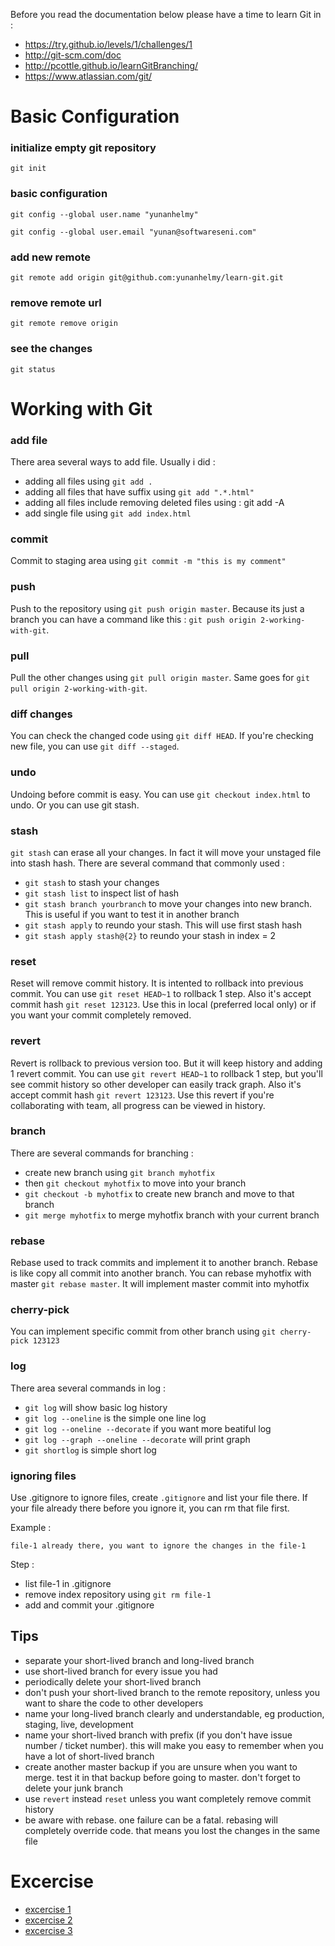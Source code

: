 Before you read the documentation below please have a time to learn Git in :

* https://try.github.io/levels/1/challenges/1
* http://git-scm.com/doc
* http://pcottle.github.io/learnGitBranching/
* https://www.atlassian.com/git/

Basic Configuration
===================

### initialize empty git repository

`git init`


### basic configuration

`git config --global user.name "yunanhelmy"`

`git config --global user.email "yunan@softwareseni.com"`


### add new remote

`git remote add origin git@github.com:yunanhelmy/learn-git.git`


### remove remote url

`git remote remove origin`


### see the changes

`git status`



Working with Git
===================

### add file

There area several ways to add file. Usually i did :
* adding all files using `git add .`
* adding all files that have suffix using `git add ".*.html"`
* adding all files include removing deleted files using : git add -A
* add single file using `git add index.html`

### commit
Commit to staging area using `git commit -m "this is my comment"`

### push
Push to the repository using `git push origin master`. Because its just a branch you can have a command like this : `git push origin 2-working-with-git`.

### pull
Pull the other changes using `git pull origin master`. Same goes for `git pull origin 2-working-with-git`.

### diff changes
You can check the changed code using `git diff HEAD`. If you're checking new file, you can use `git diff --staged`.

### undo
Undoing before commit is easy. You can use `git checkout index.html` to undo. Or you can use git stash.

### stash
`git stash` can erase all your changes. In fact it will move your unstaged file into stash hash. 
There are several command that commonly used :
* `git stash` to stash your changes
* `git stash list` to inspect list of hash
* `git stash branch yourbranch` to move your changes into new branch. This is useful if you want to test it in another branch
* `git stash apply` to reundo your stash. This will use first stash hash 
* `git stash apply stash@{2}` to reundo your stash in index = 2

### reset
Reset will remove commit history. It is intented to  rollback into previous commit. You can use `git reset HEAD~1` to rollback 1 step. Also it's accept commit hash `git reset 123123`. Use this in local (preferred local only) or if you want your commit completely removed.

### revert
Revert is rollback to previous version too. But it will keep history and adding 1 revert commit. You can use `git revert HEAD~1` to rollback 1 step, but you'll see commit history so other developer can easily track graph. Also it's accept commit hash `git revert 123123`. Use this revert if you're collaborating with team, all progress can be viewed in history.

### branch
There are several commands for branching :
* create new branch using `git branch myhotfix`
* then `git checkout myhotfix` to move into your branch
* `git checkout -b myhotfix` to create new branch and move to that branch
* `git merge myhotfix` to merge myhotfix branch with your current branch

### rebase
Rebase used to track commits and implement it to another branch. Rebase is like copy all commit into another branch. You can rebase myhotfix with master `git rebase master`. It will implement master commit into myhotfix

### cherry-pick
You can implement specific commit from other branch using `git cherry-pick 123123`

### log
There area several commands in log :
* `git log` will show basic log history
* `git log --oneline` is the simple one line log
* `git log --oneline --decorate` if you want more beatiful log
* `git log --graph --oneline --decorate` will print graph
* `git shortlog` is simple short log

### ignoring files
Use .gitignore to ignore files, create `.gitignore` and list your file there. If your file already there before you ignore it, you can rm that file first.

Example :

`file-1 already there, you want to ignore the changes in the file-1`

Step :
* list file-1 in .gitignore
* remove index repository using `git rm file-1`
* add and commit your .gitignore


## Tips
* separate your short-lived branch and long-lived branch
* use short-lived branch for every issue you had
* periodically delete your short-lived branch
* don't push your short-lived branch to the remote repository, unless you want to share the code to other developers 
* name your long-lived branch clearly and understandable, eg production, staging, live, development
* name your short-lived branch with prefix (if you don't have issue number / ticket number). this will make you easy to remember when you have a lot of short-lived branch
* create another master backup if you are unsure when you want to merge. test it in that backup before going to master. don't forget to delete your junk branch
* use `revert` instead `reset` unless you want completely remove commit history
* be aware with rebase. one failure can be a fatal. rebasing will completely override code. that means you lost the changes in the same file


Excercise
=========
* [excercise 1](https://github.com/yunanhelmy/learn-git/tree/1-basic-example)
* [excercise 2](https://github.com/yunanhelmy/learn-git/tree/2-collaborate)
* [excercise 3](https://github.com/yunanhelmy/learn-git/tree/3-branch)